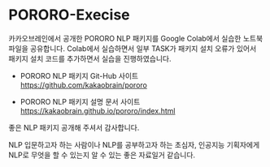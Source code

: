 # PORORO-Execise

카카오브레인에서 공개한 PORORO NLP 패키지를 Google Colab에서 실습한 노트북 파일을 공유합니다.
Colab에서 실습하면서 일부 TASK가 패키지 설치 오류가 있어서 패키지 설치 코드를 추가하면서 실습을 진행하였습니다.


  * PORORO NLP 패키지 Git-Hub 사이트
  https://github.com/kakaobrain/pororo

  * PORORO NLP 패키지 설명 문서 사이트
  https://kakaobrain.github.io/pororo/index.html
  
  
좋은 NLP 패키지 공개해 주셔서 감사합니다.

NLP 입문하고자 하는 사람이나 NLP를 공부하고자 하는 초심자, 인공지능 기획자에게 
NLP로 무엇을 할 수 있는지 알 수 있는 좋은 자료일거 같습니다.
